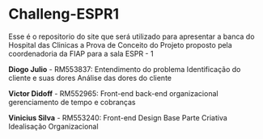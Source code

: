 # Challeng-ESPR1
 Esse é o repositorio do site que será utilizado para apresentar a banca do Hospital das Clinicas a Prova de Conceito do Projeto proposto pela coordenadoria da FIAP para a sala ESPR - 1

 
**Diogo Julio** - RM553837:
Entendimento do problema
Identificação do cliente e suas dores
Análise das dores do cliente

**Victor Didoff** - RM552965:
Front-end
back-end
organizacional
gerenciamento de tempo e cobranças

**Vinicius Silva** - RM553240:
Front-end
Design Base
Parte Criativa
Idealisação
Organizacional
